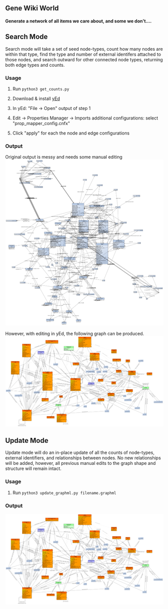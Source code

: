 ## Gene Wiki World
#### Generate a network of all items we care about, and some we don't....

## Search Mode

Search mode will take a set of seed node-types, count how many nodes are within that type,
find the type and number of external identifers attached to those nodes, and search outward
for other connected node types, returning both edge types and counts.

### Usage

1. Run ```python3 get_counts.py```

2. Download & install [yEd](https://www.yworks.com/products/yed)

3. In yEd: "File -> Open" output of step 1

4. Edit -> Properties Manager -> Imports additional configurations: select "prop_mapper_config.cnfx"

5. Click "apply" for each the node and edge configurations

### Output

Original output is messy and needs some manual editing
![search.png](search.png)

However, with editing in yEd, the following graph can be produced.
![wikidata-update-Dec-21-2018.png](wikidata-update-Dec-21-2018.png)

## Update Mode

Update mode will do an in-place update of all the counts of node-types, external identifiers,
and relationships between nodes. No new relationships will be added, however, all previous
manual edits to the graph shape and structure will remain intact.

### Usage

1. Run ```python3 update_graphml.py filename.graphml```

### Output

![update.png](update.png)

